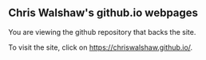 
## Chris Walshaw's github.io webpages
You are viewing the github repository that backs the site.

To visit the site, click on <https://chriswalshaw.github.io/>.
